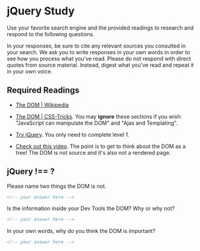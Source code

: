 # jQuery Study

Use your favorite search engine and the provided readings to research and
respond to the following questions.

In your responses, be sure to cite any relevant sources you consulted in your
search. We ask you to write responses in your own words in order to see how you
process what you've read. Please do not respond with direct quotes from source
material. Instead, digest what you've read and repeat it in your own voice.

## Required Readings

- [The DOM | Wikipedia](https://en.wikipedia.org/wiki/Document_Object_Model)

- [The DOM | CSS-Tricks](https://css-tricks.com/dom/). You may **ignore**
    these sections if you wish: "JavaScript can manipulate the DOM" and "Ajax
    and Templating".

- [Try jQuery](http://try.jquery.com/). You only need to complete level 1.

- [Check out this video](https://www.youtube.com/watch?v=n1cKlKM3jYI). The
  point is to get to think about the DOM as a tree! The DOM is not source and
  it's also not a rendered page.

## jQuery !== ?

Please name two things the DOM is not.

```md
<!-- your answer here -->
```

Is the information inside your Dev Tools the DOM? Why or why not?

```md
<!-- your answer here -->
```

In your own words, why do you think the DOM is important?

```md
<!-- your answer here -->
```
